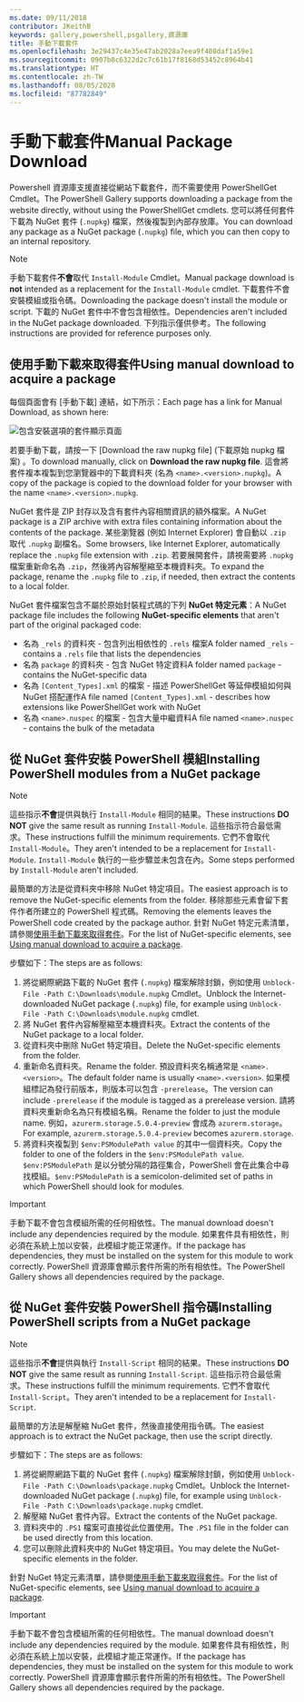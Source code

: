 ```yaml
---
ms.date: 09/11/2018
contributor: JKeithB
keywords: gallery,powershell,psgallery,資源庫
title: 手動下載套件
ms.openlocfilehash: 3e29437c4e35e47ab2028a7eea9f408daf1a59e1
ms.sourcegitcommit: 0907b8c6322d2c7c61b17f8168d53452c8964b41
ms.translationtype: HT
ms.contentlocale: zh-TW
ms.lasthandoff: 08/05/2020
ms.locfileid: "87782849"
---
```

# <a name="manual-package-download"></a><span data-ttu-id="48b2f-103">手動下載套件</span><span class="sxs-lookup"><span data-stu-id="48b2f-103">Manual Package Download</span></span>

<span data-ttu-id="48b2f-104">Powershell 資源庫支援直接從網站下載套件，而不需要使用 PowerShellGet Cmdlet。</span><span class="sxs-lookup"><span data-stu-id="48b2f-104">The PowerShell Gallery supports downloading a package from the website directly, without using the PowerShellGet cmdlets.</span></span> <span data-ttu-id="48b2f-105">您可以將任何套件下載為 NuGet 套件 (`.nupkg`) 檔案，然後複製到內部存放庫。</span><span class="sxs-lookup"><span data-stu-id="48b2f-105">You can download any package as a NuGet package (`.nupkg`) file, which you can then copy to an internal repository.</span></span>

> [!NOTE]
> <span data-ttu-id="48b2f-106">手動下載套件**不會**取代 `Install-Module` Cmdlet。</span><span class="sxs-lookup"><span data-stu-id="48b2f-106">Manual package download is **not** intended as a replacement for the `Install-Module` cmdlet.</span></span>
> <span data-ttu-id="48b2f-107">下載套件不會安裝模組或指令碼。</span><span class="sxs-lookup"><span data-stu-id="48b2f-107">Downloading the package doesn't install the module or script.</span></span> <span data-ttu-id="48b2f-108">下載的 NuGet 套件中不會包含相依性。</span><span class="sxs-lookup"><span data-stu-id="48b2f-108">Dependencies aren't included in the NuGet package downloaded.</span></span> <span data-ttu-id="48b2f-109">下列指示僅供參考。</span><span class="sxs-lookup"><span data-stu-id="48b2f-109">The following instructions are provided for reference purposes only.</span></span>

## <a name="using-manual-download-to-acquire-a-package"></a><span data-ttu-id="48b2f-110">使用手動下載來取得套件</span><span class="sxs-lookup"><span data-stu-id="48b2f-110">Using manual download to acquire a package</span></span>

<span data-ttu-id="48b2f-111">每個頁面會有 [手動下載] 連結，如下所示：</span><span class="sxs-lookup"><span data-stu-id="48b2f-111">Each page has a link for Manual Download, as shown here:</span></span>

![包含安裝選項的套件顯示頁面](media/manual-download/packagedisplaypagewithpseditions.png)

<span data-ttu-id="48b2f-113">若要手動下載，請按一下 [Download the raw nupkg file] \(下載原始 nupkg 檔案\)  。</span><span class="sxs-lookup"><span data-stu-id="48b2f-113">To download manually, click on **Download the raw nupkg file**.</span></span> <span data-ttu-id="48b2f-114">這會將套件複本複製到您瀏覽器中的下載資料夾 (名為 `<name>.<version>.nupkg`)。</span><span class="sxs-lookup"><span data-stu-id="48b2f-114">A copy of the package is copied to the download folder for your browser with the name `<name>.<version>.nupkg`.</span></span>

<span data-ttu-id="48b2f-115">NuGet 套件是 ZIP 封存以及含有套件內容相關資訊的額外檔案。</span><span class="sxs-lookup"><span data-stu-id="48b2f-115">A NuGet package is a ZIP archive with extra files containing information about the contents of the package.</span></span> <span data-ttu-id="48b2f-116">某些瀏覽器 (例如 Internet Explorer) 會自動以 `.zip` 取代 `.nupkg` 副檔名。</span><span class="sxs-lookup"><span data-stu-id="48b2f-116">Some browsers, like Internet Explorer, automatically replace the `.nupkg` file extension with `.zip`.</span></span> <span data-ttu-id="48b2f-117">若要展開套件，請視需要將 `.nupkg` 檔案重新命名為 `.zip`，然後將內容解壓縮至本機資料夾。</span><span class="sxs-lookup"><span data-stu-id="48b2f-117">To expand the package, rename the `.nupkg` file to `.zip`, if needed, then extract the contents to a local folder.</span></span>

<span data-ttu-id="48b2f-118">NuGet 套件檔案包含不屬於原始封裝程式碼的下列 **NuGet 特定元素**：</span><span class="sxs-lookup"><span data-stu-id="48b2f-118">A NuGet package file includes the following **NuGet-specific elements** that aren't part of the original packaged code:</span></span>

- <span data-ttu-id="48b2f-119">名為 `_rels` 的資料夾 - 包含列出相依性的 `.rels` 檔案</span><span class="sxs-lookup"><span data-stu-id="48b2f-119">A folder named `_rels` - contains a `.rels` file that lists the dependencies</span></span>
- <span data-ttu-id="48b2f-120">名為 `package` 的資料夾 - 包含 NuGet 特定資料</span><span class="sxs-lookup"><span data-stu-id="48b2f-120">A folder named `package` - contains the NuGet-specific data</span></span>
- <span data-ttu-id="48b2f-121">名為 `[Content_Types].xml` 的檔案 - 描述 PowerShellGet 等延伸模組如何與 NuGet 搭配運作</span><span class="sxs-lookup"><span data-stu-id="48b2f-121">A file named `[Content_Types].xml` - describes how extensions like PowerShellGet work with NuGet</span></span>
- <span data-ttu-id="48b2f-122">名為 `<name>.nuspec` 的檔案 - 包含大量中繼資料</span><span class="sxs-lookup"><span data-stu-id="48b2f-122">A file named `<name>.nuspec` - contains the bulk of the metadata</span></span>

## <a name="installing-powershell-modules-from-a-nuget-package"></a><span data-ttu-id="48b2f-123">從 NuGet 套件安裝 PowerShell 模組</span><span class="sxs-lookup"><span data-stu-id="48b2f-123">Installing PowerShell modules from a NuGet package</span></span>

> [!NOTE]
> <span data-ttu-id="48b2f-124">這些指示**不會**提供與執行 `Install-Module` 相同的結果。</span><span class="sxs-lookup"><span data-stu-id="48b2f-124">These instructions **DO NOT** give the same result as running `Install-Module`.</span></span> <span data-ttu-id="48b2f-125">這些指示符合最低需求。</span><span class="sxs-lookup"><span data-stu-id="48b2f-125">These instructions fulfill the minimum requirements.</span></span> <span data-ttu-id="48b2f-126">它們不會取代 `Install-Module`。</span><span class="sxs-lookup"><span data-stu-id="48b2f-126">They aren't intended to be a replacement for `Install-Module`.</span></span>
> <span data-ttu-id="48b2f-127">`Install-Module` 執行的一些步驟並未包含在內。</span><span class="sxs-lookup"><span data-stu-id="48b2f-127">Some steps performed by `Install-Module` aren't included.</span></span>

<span data-ttu-id="48b2f-128">最簡單的方法是從資料夾中移除 NuGet 特定項目。</span><span class="sxs-lookup"><span data-stu-id="48b2f-128">The easiest approach is to remove the NuGet-specific elements from the folder.</span></span> <span data-ttu-id="48b2f-129">移除那些元素會留下套件作者所建立的 PowerShell 程式碼。</span><span class="sxs-lookup"><span data-stu-id="48b2f-129">Removing the elements leaves the PowerShell code created by the package author.</span></span>
<span data-ttu-id="48b2f-130">針對 NuGet 特定元素清單，請參閱[使用手動下載來取得套件](#using-manual-download-to-acquire-a-package)。</span><span class="sxs-lookup"><span data-stu-id="48b2f-130">For the list of NuGet-specific elements, see [Using manual download to acquire a package](#using-manual-download-to-acquire-a-package).</span></span>

<span data-ttu-id="48b2f-131">步驟如下：</span><span class="sxs-lookup"><span data-stu-id="48b2f-131">The steps are as follows:</span></span>

1. <span data-ttu-id="48b2f-132">將從網際網路下載的 NuGet 套件 (`.nupkg`) 檔案解除封鎖，例如使用 `Unblock-File -Path C:\Downloads\module.nupkg` Cmdlet。</span><span class="sxs-lookup"><span data-stu-id="48b2f-132">Unblock the Internet-downloaded NuGet package (`.nupkg`) file, for example using `Unblock-File -Path C:\Downloads\module.nupkg` cmdlet.</span></span>
2. <span data-ttu-id="48b2f-133">將 NuGet 套件內容解壓縮至本機資料夾。</span><span class="sxs-lookup"><span data-stu-id="48b2f-133">Extract the contents of the NuGet package to a local folder.</span></span>
2. <span data-ttu-id="48b2f-134">從資料夾中刪除 NuGet 特定項目。</span><span class="sxs-lookup"><span data-stu-id="48b2f-134">Delete the NuGet-specific elements from the folder.</span></span>
3. <span data-ttu-id="48b2f-135">重新命名資料夾。</span><span class="sxs-lookup"><span data-stu-id="48b2f-135">Rename the folder.</span></span> <span data-ttu-id="48b2f-136">預設資料夾名稱通常是 `<name>.<version>`。</span><span class="sxs-lookup"><span data-stu-id="48b2f-136">The default folder name is usually `<name>.<version>`.</span></span> <span data-ttu-id="48b2f-137">如果模組標記為發行前版本，則版本可以包含 `-prerelease`。</span><span class="sxs-lookup"><span data-stu-id="48b2f-137">The version can include `-prerelease` if the module is tagged as a prerelease version.</span></span> <span data-ttu-id="48b2f-138">請將資料夾重新命名為只有模組名稱。</span><span class="sxs-lookup"><span data-stu-id="48b2f-138">Rename the folder to just the module name.</span></span> <span data-ttu-id="48b2f-139">例如，`azurerm.storage.5.0.4-preview` 會成為 `azurerm.storage`。</span><span class="sxs-lookup"><span data-stu-id="48b2f-139">For example, `azurerm.storage.5.0.4-preview` becomes `azurerm.storage`.</span></span>
4. <span data-ttu-id="48b2f-140">將資料夾複製到 `$env:PSModulePath value` 的其中一個資料夾。</span><span class="sxs-lookup"><span data-stu-id="48b2f-140">Copy the folder to one of the folders in the `$env:PSModulePath value`.</span></span> <span data-ttu-id="48b2f-141">`$env:PSModulePath` 是以分號分隔的路徑集合，PowerShell 會在此集合中尋找模組。</span><span class="sxs-lookup"><span data-stu-id="48b2f-141">`$env:PSModulePath` is a semicolon-delimited set of paths in which PowerShell should look for modules.</span></span>

> [!IMPORTANT]
> <span data-ttu-id="48b2f-142">手動下載不會包含模組所需的任何相依性。</span><span class="sxs-lookup"><span data-stu-id="48b2f-142">The manual download doesn't include any dependencies required by the module.</span></span> <span data-ttu-id="48b2f-143">如果套件具有相依性，則必須在系統上加以安裝，此模組才能正常運作。</span><span class="sxs-lookup"><span data-stu-id="48b2f-143">If the package has dependencies, they must be installed on the system for this module to work correctly.</span></span> <span data-ttu-id="48b2f-144">PowerShell 資源庫會顯示套件所需的所有相依性。</span><span class="sxs-lookup"><span data-stu-id="48b2f-144">The PowerShell Gallery shows all dependencies required by the package.</span></span>

## <a name="installing-powershell-scripts-from-a-nuget-package"></a><span data-ttu-id="48b2f-145">從 NuGet 套件安裝 PowerShell 指令碼</span><span class="sxs-lookup"><span data-stu-id="48b2f-145">Installing PowerShell scripts from a NuGet package</span></span>

> [!NOTE]
> <span data-ttu-id="48b2f-146">這些指示**不會**提供與執行 `Install-Script` 相同的結果。</span><span class="sxs-lookup"><span data-stu-id="48b2f-146">These instructions **DO NOT** give the same result as running `Install-Script`.</span></span> <span data-ttu-id="48b2f-147">這些指示符合最低需求。</span><span class="sxs-lookup"><span data-stu-id="48b2f-147">These instructions fulfill the minimum requirements.</span></span> <span data-ttu-id="48b2f-148">它們不會取代 `Install-Script`。</span><span class="sxs-lookup"><span data-stu-id="48b2f-148">They aren't intended to be a replacement for `Install-Script`.</span></span>

<span data-ttu-id="48b2f-149">最簡單的方法是解壓縮 NuGet 套件，然後直接使用指令碼。</span><span class="sxs-lookup"><span data-stu-id="48b2f-149">The easiest approach is to extract the NuGet package, then use the script directly.</span></span>

<span data-ttu-id="48b2f-150">步驟如下：</span><span class="sxs-lookup"><span data-stu-id="48b2f-150">The steps are as follows:</span></span>

1. <span data-ttu-id="48b2f-151">將從網際網路下載的 NuGet 套件 (`.nupkg`) 檔案解除封鎖，例如使用 `Unblock-File -Path C:\Downloads\package.nupkg` Cmdlet。</span><span class="sxs-lookup"><span data-stu-id="48b2f-151">Unblock the Internet-downloaded NuGet package (`.nupkg`) file, for example using `Unblock-File -Path C:\Downloads\package.nupkg` cmdlet.</span></span>
2. <span data-ttu-id="48b2f-152">解壓縮 NuGet 套件內容。</span><span class="sxs-lookup"><span data-stu-id="48b2f-152">Extract the contents of the NuGet package.</span></span>
2. <span data-ttu-id="48b2f-153">資料夾中的 `.PS1` 檔案可直接從此位置使用。</span><span class="sxs-lookup"><span data-stu-id="48b2f-153">The `.PS1` file in the folder can be used directly from this location.</span></span>
3. <span data-ttu-id="48b2f-154">您可以刪除此資料夾中的 NuGet 特定項目。</span><span class="sxs-lookup"><span data-stu-id="48b2f-154">You may delete the NuGet-specific elements in the folder.</span></span>

<span data-ttu-id="48b2f-155">針對 NuGet 特定元素清單，請參閱[使用手動下載來取得套件](#using-manual-download-to-acquire-a-package)。</span><span class="sxs-lookup"><span data-stu-id="48b2f-155">For the list of NuGet-specific elements, see [Using manual download to acquire a package](#using-manual-download-to-acquire-a-package).</span></span>

> [!IMPORTANT]
> <span data-ttu-id="48b2f-156">手動下載不會包含模組所需的任何相依性。</span><span class="sxs-lookup"><span data-stu-id="48b2f-156">The manual download doesn't include any dependencies required by the module.</span></span> <span data-ttu-id="48b2f-157">如果套件具有相依性，則必須在系統上加以安裝，此模組才能正常運作。</span><span class="sxs-lookup"><span data-stu-id="48b2f-157">If the package has dependencies, they must be installed on the system for this module to work correctly.</span></span> <span data-ttu-id="48b2f-158">PowerShell 資源庫會顯示套件所需的所有相依性。</span><span class="sxs-lookup"><span data-stu-id="48b2f-158">The PowerShell Gallery shows all dependencies required by the package.</span></span>
